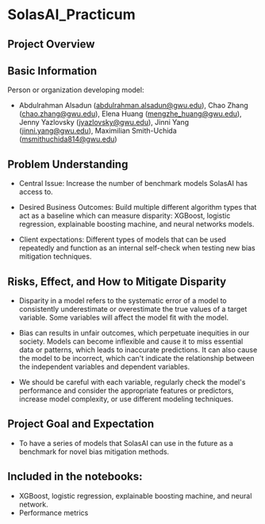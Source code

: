 # SolasAI_Practicum

## Project Overview
## Basic Information

Person or organization developing model: 
*   Abdulrahman Alsadun (abdulrahman.alsadun@gwu.edu), Chao Zhang (chao.zhang@gwu.edu), Elena Huang (mengzhe_huang@gwu.edu), Jenny Yazlovsky (jyazlovsky@gwu.edu), Jinni Yang (jinni.yang@gwu.edu), Maximilian Smith-Uchida (msmithuchida814@gwu.edu)

## Problem Understanding

*   Central Issue: Increase the number of benchmark models SolasAI has access to.

*   Desired Business Outcomes: Build multiple different algorithm types that act as a baseline which can measure disparity: XGBoost, logistic regression, explainable boosting machine, and neural networks models.

*   Client expectations: Different types of models that can be used repeatedly and function as an internal self-check when testing new bias mitigation techniques.

## Risks, Effect, and How to Mitigate Disparity

*   Disparity in a model refers to the systematic error of a model to consistently underestimate or overestimate the true values of a target variable. Some variables will affect the model fit with the model. 

*   Bias can results in unfair outcomes, which perpetuate inequities in our society. Models can become inflexible and cause it to miss essential data or patterns, which leads to inaccurate predictions. It can also cause the model to be incorrect, which can't indicate the relationship between the independent variables and dependent variables. 

*   We should be careful with each variable, regularly check the model's performance and consider the appropriate features or predictors, increase model complexity, or use different modeling techniques.

## Project Goal and Expectation

*   To have a series of models that SolasAI can use in the future as a benchmark for novel bias mitigation methods.

## Included in the notebooks:


*   XGBoost, logistic regression, explainable boosting machine, and neural network.
*   Performance metrics 




